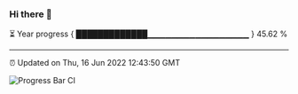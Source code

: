 ### Hi there 👋

⏳ Year progress { █████████████▁▁▁▁▁▁▁▁▁▁▁▁▁▁▁▁▁ } 45.62 %

---

⏰ Updated on Thu, 16 Jun 2022 12:43:50 GMT

![Progress Bar CI](https://github.com/ZhaoGui/ZhaoGui/workflows/Progress%20Bar%20CI/badge.svg)
